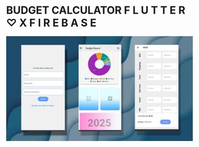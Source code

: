 # BUDGET CALCULATOR    F L U T T E R ♡  X   F I R E B A S E
<p align="center">
  <img src="assets/Budget_cal.jpg" alt="Home" width="850"/>
</p>


